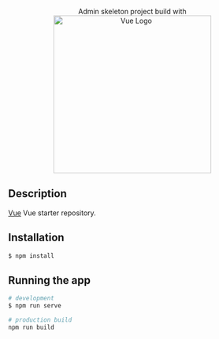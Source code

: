 <p align="center">
  Admin skeleton project build with <a href="https://vuejs.org/" target="blank"><img src="https://vuejs.org/images/logo.png" width="320" alt="Vue Logo" /></a>
</p>

## Description

[Vue](https://vuejs.org/) Vue starter repository.

## Installation

```bash
$ npm install
```

## Running the app

```bash
# development
$ npm run serve

# production build
npm run build
```

